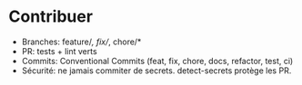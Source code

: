 # Contribuer
- Branches: feature/*, fix/*, chore/*
- PR: tests + lint verts
- Commits: Conventional Commits (feat, fix, chore, docs, refactor, test, ci)
- Sécurité: ne jamais commiter de secrets. detect-secrets protège les PR.
